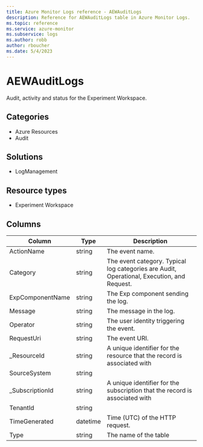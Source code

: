 ```yaml
---
title: Azure Monitor Logs reference - AEWAuditLogs
description: Reference for AEWAuditLogs table in Azure Monitor Logs.
ms.topic: reference
ms.service: azure-monitor
ms.subservice: logs
ms.author: robb
author: rboucher
ms.date: 5/4/2023
---
```


# AEWAuditLogs

 Audit, activity and status for the Experiment Workspace.

## Categories

- Azure Resources
- Audit
## Solutions

- LogManagement
## Resource types

- Experiment Workspace




## Columns

| Column | Type | Description |
| --- | --- | --- |
| ActionName | string | The event name. |
| Category | string | The event category. Typical log categories are Audit, Operational, Execution, and Request. |
| ExpComponentName | string | The Exp component sending the log. |
| Message | string | The message in the log. |
| Operator | string | The user identity triggering the event. |
| RequestUri | string | The event URI. |
| _ResourceId | string | A unique identifier for the resource that the record is associated with |
| SourceSystem | string |  |
| _SubscriptionId | string | A unique identifier for the subscription that the record is associated with |
| TenantId | string |  |
| TimeGenerated | datetime | Time (UTC) of the HTTP request. |
| Type | string | The name of the table |
